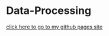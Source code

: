 # Data-Processing
[click here to go to my github pages site](https://ivovanderzeyst.github.io/Data-Processing/)
